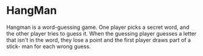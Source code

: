 # HangMan
Hangman is a word-guessing game. One player picks a secret word, and the other player tries to guess it. When the guessing player guesses a letter that isn't in the word, they lose a point and the first player draws part of a stick- man for each wrong guess.
